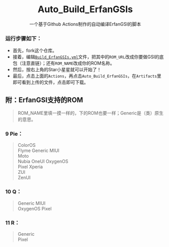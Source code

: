 <h1 align="center"> Auto_Build_ErfanGSIs </h1>

<p align="center">
	一个基于Github Actions制作的自动编译ErfanGSI的脚本
</p>

### 运行步骤如下： 
- 首先，fork这个仓库。 
- 接着，编辑<code>[Build_ErfanGSIs.yml](.github/workflows/Build_ErfanGSIs.yml)</code>文件，把其中的`ROM_URL`改成你要做GSI的底包（注意直链）；还有`ROM_NAME`改成你的ROM名称。 
- 然后，按右上角的Star小星星就可以开始了！
- 最后，点击上面的`Actions`，再点击`Auto_Build_ErfanGSIs`，在`Artifacts`里即可看到上传的文件，点击即可下载。 

## 附：ErfanGSI支持的ROM ##
> ROM_NAME里填一摸一样的，下的ROM也要一样；Generic是（类）原生的意思。
### 9 Pie： ### 
> ColorOS	
  Flyme
  Generic
  MIUI	
  Moto	
  Nubia	
  OneUI	
  OxygenOS	
  Pixel	
  Xperia	
  ZUI	
  ZenUI
### 10 Q： ###
> Generic
  MIUI	
  OxygenOS
  Pixel
### 11 R： ###
> Generic	
  Pixel
